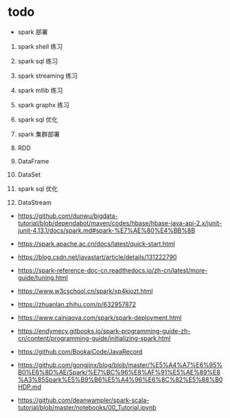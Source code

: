 # todo

- spark 部署
1. spark shell 练习
2. spark sql 练习
3. spark streaming 练习
4. spark mllib 练习
5. spark graphx 练习
6. spark sql 优化
7. spark 集群部署

8. RDD
9. DataFrame
10. DataSet
11. spark sql 优化
12. DataStream




- https://github.com/dunwu/bigdata-tutorial/blob/dependabot/maven/codes/hbase/hbase-java-api-2.x/junit-junit-4.13.1/docs/spark.md#spark-%E7%AE%80%E4%BB%8B
- https://spark.apache.ac.cn/docs/latest/quick-start.html
- https://blog.csdn.net/javastart/article/details/131222790
- https://spark-reference-doc-cn.readthedocs.io/zh-cn/latest/more-guide/tuning.html
- https://www.w3cschool.cn/spark/xp4kiozt.html
- https://zhuanlan.zhihu.com/p/632957872
- https://www.cainiaoya.com/spark/spark-deployment.html
- https://endymecy.gitbooks.io/spark-programming-guide-zh-cn/content/programming-guide/initializing-spark.html

- https://github.com/BookaiCode/JavaRecord

- https://github.com/gongjinx/blog/blob/master/%E5%A4%A7%E6%95%B0%E6%8D%AE/Spark/%E7%BC%96%E8%AF%91%E5%AE%89%E8%A3%85Spark%E5%B9%B6%E5%A4%96%E6%8C%82%E5%88%B0HDP.md
- https://github.com/deanwampler/spark-scala-tutorial/blob/master/notebooks/00_Tutorial.ipynb

